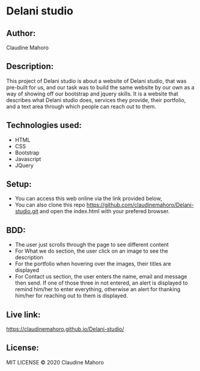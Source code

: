 # Delani studio
## Author:
Claudine Mahoro
## Description:
This project of Delani studio is about a website of Delani studio, that was pre-built for us, and our task was to build the same website by our own as a way of showing off our bootstrap and jquery skills.
It is a website that describes what Delani studio does, services they provide, their portfolio, and a text area through which people can reach out to them.
## Technologies used:
* HTML
* CSS
* Bootstrap
* Javascript
* JQuery
## Setup:
* You can access this web online via the link provided below,
* You can also clone this repo https://github.com/claudinemahoro/Delani-studio.git and open the index.html with your prefered browser.
## BDD:
* The user just scrolls through the page to see different content
* For What we do section, the user click on an image to see the description
* For the portfolio when hovering over the images, their titles are displayed
* For Contact us section, the user enters the name, email and message then send. If one of those three in not entered, an alert is displayed to remind him/her to enter everything, otherwise an alert for thanking him/her for reaching out to them is displayed. 
## Live link:
https://claudinemahoro.github.io/Delani-studio/
## License:
MIT LICENSE © 2020 Claudine Mahoro